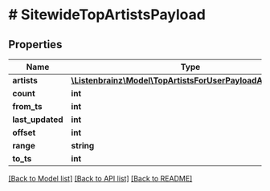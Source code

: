 # # SitewideTopArtistsPayload

## Properties

Name | Type | Description | Notes
------------ | ------------- | ------------- | -------------
**artists** | [**\Listenbrainz\Model\TopArtistsForUserPayloadArtistsInner[]**](TopArtistsForUserPayloadArtistsInner.md) |  |
**count** | **int** |  |
**from_ts** | **int** |  |
**last_updated** | **int** |  |
**offset** | **int** |  |
**range** | **string** |  |
**to_ts** | **int** |  |

[[Back to Model list]](../../README.md#models) [[Back to API list]](../../README.md#endpoints) [[Back to README]](../../README.md)
